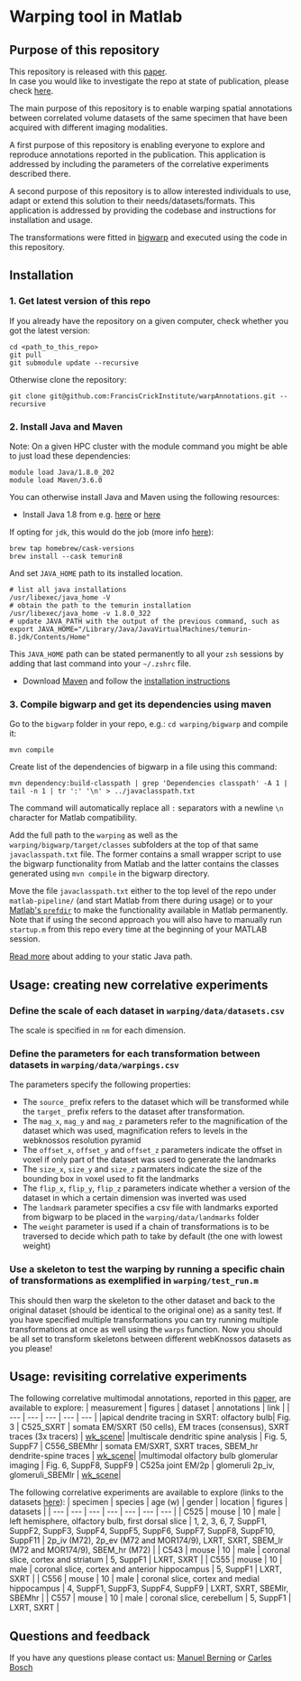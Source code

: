 # Warping tool in Matlab



## Purpose of this repository

This repository is released with this [paper](https://www.nature.com/articles/s41467-022-30199-6).  
In case you would like to investigate the repo at state of publication, please check [here](https://github.com/FrancisCrickInstitute/warpAnnotations/tree/paper_release).

The main purpose of this repository is to enable warping spatial annotations between correlated volume datasets of the same specimen that have been acquired with different imaging modalities. 

A first purpose of this repository is enabling everyone to explore and reproduce annotations reported in the publication. This application is addressed by including the parameters of the correlative experiments described there.

A second purpose of this repository is to allow interested individuals to use, adapt or extend this solution to their needs/datasets/formats. This application is addressed by providing the codebase and instructions for installation and usage.

The transformations were fitted in [bigwarp](https://github.com/saalfeldlab/bigwarp) and executed using the code in this repository.

## Installation

### 1. Get latest version of this repo

If you already have the repository on a given computer, check whether you got the latest version:

```
cd <path_to_this_repo>
git pull
git submodule update --recursive
```

Otherwise clone the repository:

```
git clone git@github.com:FrancisCrickInstitute/warpAnnotations.git --recursive
```

### 2. Install Java and Maven

Note: On a given HPC cluster with the module command you might be able to just load these dependencies:

```
module load Java/1.8.0_202
module load Maven/3.6.0
```

You can otherwise install Java and Maven using the following resources:

* Install Java 1.8 from e.g. [here](https://openjdk.java.net/install/) or [here](https://www.java.com/de/download/manual.jsp)

If opting for `jdk`, this would do the job (more info [here](https://devqa.io/brew-install-java/)):
```
brew tap homebrew/cask-versions
brew install --cask temurin8
```
And set `JAVA_HOME` path to its installed location.
```
# list all java installations
/usr/libexec/java_home -V
# obtain the path to the temurin installation
/usr/libexec/java_home -v 1.8.0_322
# update JAVA_PATH with the output of the previous command, such as
export JAVA_HOME="/Library/Java/JavaVirtualMachines/temurin-8.jdk/Contents/Home"
```
This `JAVA_HOME` path can be stated permanently to all your `zsh` sessions by adding that last command into your `~/.zshrc` file.

* Download [Maven](https://maven.apache.org/download.cgi) and follow the [installation instructions](https://maven.apache.org/install.html)


### 3. Compile bigwarp and get its dependencies using maven

Go to the `bigwarp` folder in your repo, e.g.: `cd warping/bigwarp` and compile it:

```
mvn compile
```

Create list of the dependencies of bigwarp in a file using this command:

```
mvn dependency:build-classpath | grep 'Dependencies classpath' -A 1 | tail -n 1 | tr ':' '\n' > ../javaclasspath.txt
```

The command will automatically replace all `:` separators with a newline `\n` character for Matlab compatibility.

Add the  full path to the `warping` as well as the `warping/bigwarp/target/classes` subfolders at the top of that same `javaclasspath.txt` file.
The former contains a small wrapper script to use the bigwarp functionality from Matlab and the latter contains the classes generated using `mvn compile` in the bigwarp directory.

Move the file `javaclasspath.txt` either to the top level of the repo under `matlab-pipeline/` (and start Matlab from there during usage) or to your
[Matlab's `prefdir`](https://uk.mathworks.com/help/matlab/ref/prefdir.html?searchHighlight=prefdir&s_tid=srchtitle_prefdir_1)
to make the functionality available in Matlab permanently.
Note that if using the second approach you will also have to manually run `startup.m` from this repo every time at the beginning of your MATLAB session.

[Read more](https://uk.mathworks.com/help/matlab/matlab_external/static-path-of-java-class-path.html) about adding to your static Java path.

## Usage: creating new correlative experiments

### Define the scale of each dataset in `warping/data/datasets.csv`

The scale is specified in `nm` for each dimension.

### Define the parameters for each transformation between datasets in `warping/data/warpings.csv`

The parameters specify the following properties:

- The `source_` prefix refers to the dataset which will be transformed while the `target_` prefix refers to the dataset after transformation.
- The `mag_x`, `mag_y` and `mag_z` parameters refer to the magnification of the dataset which was used, magnification refers to levels in the webknossos resolution pyramid
- The `offset_x`, `offset_y` and `offset_z` parameters indicate the offset in voxel if only part of the dataset was used to generate the landmarks
- The `size_x`, `size_y` and `size_z` parmaters indicate the size of the bounding box in voxel used to fit the landmarks
- The `flip_x`, `flip_y`, `flip_z` parameters indicate whether a version of the dataset in which a certain dimension was inverted was used
- The `landmark` parameter specifies a csv file with landmarks exported from bigwarp to be placed in the `warping/data/landmarks` folder
- The `weight` parameter is used if a chain of transformations is to be traversed to decide which path to take by default (the one with lowest weight)

### Use a skeleton to test the warping by running a specific chain of transformations as exemplified in `warping/test_run.m`

This should then warp the skeleton to the other dataset and back to the original dataset (should be identical to the original one) as a sanity test.
If you have specified multiple transformations you can try running multiple transformations at once as well using the `warps` function.
Now you should be all set to transform skeletons between different webKnossos datasets as you please!

## Usage: revisiting correlative experiments

The following correlative multimodal annotations, reported in this [paper](https://www.biorxiv.org/content/10.1101/2021.01.13.426503v1), are available to explore:
| measurement | figures | dataset | annotations | link |
| --- | --- | --- | --- | --- |
|apical dendrite tracing in SXRT: olfactory bulb| Fig. 3 | C525_SXRT | somata EM/SXRT (50 cells), EM traces (consensus), SXRT traces (3x tracers) | [wk_scene](https://wklink.org/2530)|
|multiscale dendritic spine analysis | Fig. 5, SuppF7 | C556_SBEMhr | somata EM/SXRT, SXRT traces, SBEM_hr dendrite-spine traces | [wk_scene](https://wklink.org/6859)| 
|multimodal olfactory bulb glomerular imaging | Fig. 6, SuppF8, SuppF9 | C525a joint EM/2p | glomeruli 2p_iv, glomeruli_SBEMlr | [wk_scene](https://wklink.org/2705)|

The following correlative experiments are available to explore (links to the datasets [here](https://github.com/FrancisCrickInstitute/warpAnnotations/tree/main/warping/data)):
| specimen | species | age (w) | gender | location | figures | datasets |
| --- | --- | --- | --- | --- | --- | --- | 
| C525 | mouse | 10 | male | left hemisphere, olfactory bulb, first dorsal slice | 1, 2, 3, 6, 7, SuppF1, SuppF2, SuppF3, SuppF4, SuppF5, SuppF6, SuppF7, SuppF8,  SuppF10, SuppF11 | 2p_iv (M72), 2p_ev (M72 and MOR174/9), LXRT, SXRT, SBEM_lr (M72 and MOR174/9), SBEM_hr (M72) |
| C543 | mouse | 10 | male | coronal slice, cortex and striatum | 5, SuppF1 | LXRT, SXRT |
| C555 | mouse | 10 | male | coronal slice, cortex and anterior hippocampus | 5, SuppF1 | LXRT, SXRT |
| C556 | mouse | 10 | male | coronal slice, cortex and medial hippocampus | 4, SuppF1, SuppF3, SuppF4, SuppF9 | LXRT, SXRT, SBEMlr, SBEMhr |
| C557 | mouse | 10 | male | coronal slice, cerebellum | 5, SuppF1 | LXRT, SXRT |

## Questions and feedback

If you have any questions please contact us: [Manuel Berning](mailto:manuel.berning@crick.ac.uk) or [Carles Bosch](mailto:carles.bosch@crick.ac.uk)

